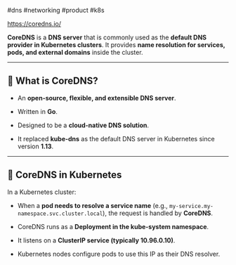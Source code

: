 #dns #networking #product #k8s 

https://coredns.io/

**CoreDNS** is a **DNS server** that is commonly used as the **default DNS provider in Kubernetes clusters**. It provides **name resolution for services, pods, and external domains** inside the cluster.

---

## 🔹 What is CoreDNS?

- An **open-source, flexible, and extensible DNS server**.
    
- Written in **Go**.
    
- Designed to be a **cloud-native DNS solution**.
    
- It replaced **kube-dns** as the default DNS server in Kubernetes since version **1.13**.
    

---

## 🔹 CoreDNS in Kubernetes

In a Kubernetes cluster:

- When a **pod needs to resolve a service name** (e.g., `my-service.my-namespace.svc.cluster.local`), the request is handled by **CoreDNS**.
    
- CoreDNS runs as a **Deployment in the kube-system namespace**.
    
- It listens on a **ClusterIP service (typically 10.96.0.10)**.
    
- Kubernetes nodes configure pods to use this IP as their DNS resolver.